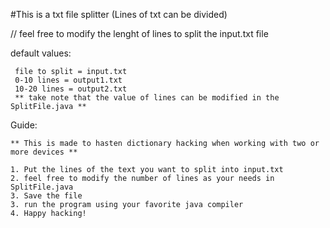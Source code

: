 #This is a txt file splitter (Lines of txt can be divided)

// feel free to modify the lenght of lines to split the input.txt file

default values:

     file to split = input.txt
     0-10 lines = output1.txt 
     10-20 lines = output2.txt
     ** take note that the value of lines can be modified in the SplitFile.java **

Guide:

    ** This is made to hasten dictionary hacking when working with two or more devices **
    
    1. Put the lines of the text you want to split into input.txt
    2. feel free to modify the number of lines as your needs in SplitFile.java
    3. Save the file 
    3. run the program using your favorite java compiler
    4. Happy hacking!
    
                                    
